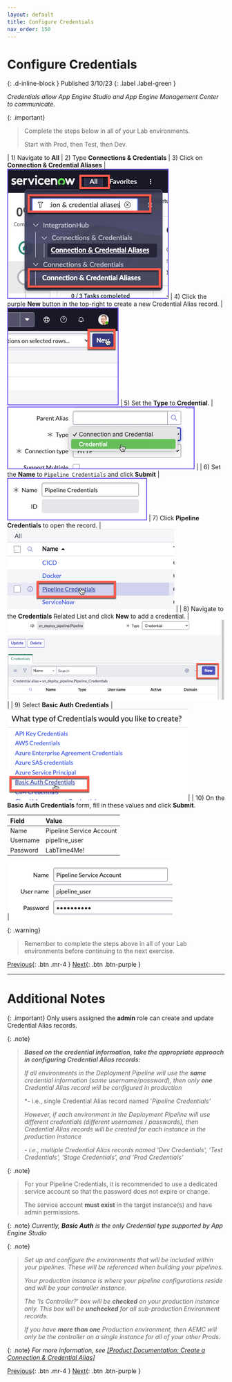 ```yaml
---
layout: default
title: Configure Credentials
nav_order: 150
---
```


# Configure Credentials
{: .d-inline-block }
Published 3/10/23
{: .label .label-green }

*Credentials allow App Engine Studio and App Engine Management Center to communicate.*

{: .important}
> Complete the steps below in all of your Lab environments.  
>
> Start with Prod, then Test, then Dev.

| 1) Navigate to **All** 
| 2) Type **Connections & Credentials** 
| 3) Click on **Connection & Credential Aliases** | ![](../assets/images/2023-03-07-15-28-59.png)
| 4) Click the purple **New** button in the top-right to create a new Credential Alias record. | ![](../assets/images/2023-03-07-15-38-10.png)
| 5) Set the **Type** to **Credential**. | ![](../assets/images/2023-03-07-15-37-39.png) |
| 6) Set the **Name** to `Pipeline Credentials` and click **Submit** | ![](../assets/images/2023-03-08-14-14-44.png)
| 7) Click **Pipeline Credentials** to open the record. |![](../assets/images/2023-03-09-13-48-09.png) |
| 8) Navigate to the **Credentials** Related List and click **New** to add a credential. |![](../assets/images/2023-03-09-13-49-03.png)|
| 9) Select **Basic Auth Credentials**  |![](../assets/images/2023-03-09-13-50-33.png)|
| 10) On the **Basic Auth Credentials** form, fill in these values and click **Submit**. 

| Field | Value 
|:---|:---
| Name | Pipeline Service Account 
| Username | pipeline_user
| Password | LabTime4Me!

|![](../assets/images/2023-03-09-15-15-17.png)

{: .warning}
> Remember to complete the steps above in all of your Lab environments before continuing to the next exercise. 
>

[Previous][PREVIOUS]{: .btn .mr-4 }
[Next][NEXT]{: .btn .btn-purple }

---
# Additional Notes 

{: .important}
Only users assigned the **admin** role can create and update Credential Alias records.

{: .note}
> ***Based on the credential information, take the appropriate approach in configuring Credential Alias records:***
> 
> *If all environments in the Deployment Pipeline will use the **same** credential information (same username/password), then only **one** Credential Alias record will be configured in production*
> 
> *- i.e., single Credential Alias record named '*Pipeline Credentials'*
>
> *However, if each environment in the Deployment Pipeline will use different credentials (different usernames / passwords), then Credential Alias records will be created for each instance in the production instance*
> 
> *- i.e., multiple Credential Alias records named 'Dev Credentials', 'Test Credentials', 'Stage Credentials', and 'Prod Credentials'*

{: .note}
> For your Pipeline Credentials, it is recommended to use a dedicated service account so that the password does not expire or change. 
>
> The service account **must exist** in the target instance(s) and have admin permissions.
>

{: .note}
*Currently, **Basic Auth** is the only Credential type supported by App Engine Studio*

{: .note}
> *Set up and configure the environments that will be included within your pipelines. These will be referenced when building your pipelines.*
> 
> *Your production instance is where your pipeline configurations reside and will be your controller instance.*
> 
> *The 'Is Controller?' box will be **checked** on your production instance only. This box will be **unchecked** for all sub-production Environment records.*
>
> *If you have **more than one** Production environment, then AEMC will only be the controller on a single instance for all of your other Prods.*

{: .note}
*For more information, see [[Product Documentation: Create a Connection & Credential Alias]](https://docs.servicenow.com/csh?topicname=connection-alias.html)*

[Previous][PREVIOUS]{: .btn .mr-4 }
[Next][NEXT]{: .btn .btn-purple }

[PREVIOUS]: ../140_Configure_AES
[NEXT]: ../160_Environments